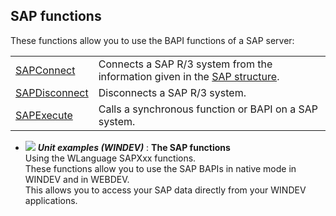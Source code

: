 


## SAP functions
			



<a name="NOTE1"></a>
<a name="NOTE1_1"></a>
These functions allow you to use the BAPI functions of a SAP server:  



|   |   |
| --- | --- |
| [SAPConnect](../WDLang6/1000017120.md) | Connects a SAP R/3 system from the information given in the [SAP structure](../WDLang6/1000017184.md). |
| [SAPDisconnect](../WDLang6/1000017121.md) | Disconnects a SAP R/3 system. |
| [SAPExecute](../WDLang6/1000017122.md) | Calls a synchronous function or BAPI on a SAP system. |






- ![](https://doc.pcsoft.fr/en-US/images/image.awp?langid=3&name=TheSAPfunctions.gif) ***Unit examples (WINDEV)*** : **The SAP functions** <br>Using the WLanguage SAPXxx functions.<br>These functions allow you to use the SAP BAPIs in native mode in WINDEV and in WEBDEV.<br>This allows you to access your SAP data directly from your WINDEV applications.


